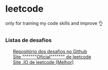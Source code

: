 # leetcode
only for training my code skills and improve 👌

##

### Listas de desafios
<ul style="list-style-type:none;">
  <li><a href="https://github.com/haoel/leetcode">Repositório dos desafios no Github</a></li>
  <li><a href="https://leetcode.com/">Site """""""Oficial""""""" de leetcode</a></li>
  <li><a href="https://www.afternic.com/forsale/LEETCODE.IO?traffic_id=GoDaddy_DLS&traffic_type=TDFS&utm_campaign=TDFS_GoDaddy_DLS&utm_medium=sn_affiliate_click&utm_source=TDFS">Site .IO de leetcode (Melhor)</a></li>
</ul>

<!-- Trocar link do site "oficial" e do .io após criar cadastro --!>
